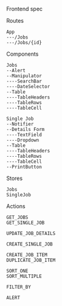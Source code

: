 Frontend spec

Routes
```
App
---/Jobs
---/Jobs/{id}
```

Components
```
Jobs
--Alert
--Manipulator
----SearchBar
----DateSelector
--Table
----TableHeaders
----TableRows
----TableCell

Single Job
--Notifier
--Details Form
----TextField
----Dropdown
--Table
----TableHeaders
----TableRows
----TableCell
--PrintButton
```

Stores
```
Jobs
SingleJob
```

Actions
```
GET_JOBS
GET_SINGLE_JOB

UPDATE_JOB_DETAILS

CREATE_SINGLE_JOB

CREATE_JOB_ITEM
DUPLICATE_JOB_ITEM

SORT_ONE
SORT_MULTIPLE

FILTER_BY

ALERT
```
